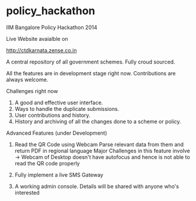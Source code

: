 policy_hackathon
================

IIM Bangalore Policy Hackathon 2014 

Live Website avaialble on 

http://ctdkarnata.zense.co.in

A central repository of all government schemes. Fully croud sourced.

All the features are in development stage right now. Contributions are always welcome.

Challenges right now 
1. A good and effective user interface. 
2. Ways to handle the duplicate submissions.
3. User contributions and history.
4. History and archiving of all the changes done to a scheme or policy.


Advanced Features (under Development)
1. Read the QR Code using Webcam 
    Parse relevant data from them and return PDF in regional language 
    Major Challenges in this feature involve -> Webcam of Desktop doesn't have autofocus and hence is not able to read the
    QR code properly 
    
2. Fully implement a live SMS Gateway
3. A working admin console. 
    Details will be shared with anyone who's interested 
